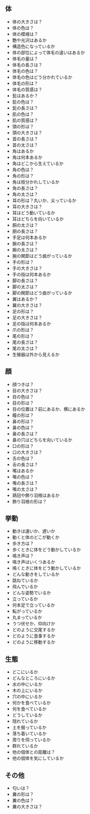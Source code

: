 ## 体

- 体の大きさは？
- 体の色は？
- 体の模様は？
- 艶や光沢はあるか
- 構造色になっているか
- 体の部位によって体毛の違いはあるか
- 体毛の量は？
- 体毛の長さは？
- 体毛の色は？
- 体毛の色はどう分かれているか
- 体毛の形は？
- 体毛の質感は？
- 髭はあるか？
- 髭の色は？
- 髭の長さは？
- 肌の色は？
- 肌の質感は？
- 頭の形は？
- 頭の大きさは？
- 首の長さは？
- 首の太さは？
- 角はあるか
- 角は何本あるか
- 角はどこから生えているか
- 角の色は？
- 角の形は？
- 角は枝分かれしているか
- 角の長さは？
- 角の太さは？
- 耳の形は？丸いか、尖っているか
- 耳の大きさは？
- 耳はどう動いているか
- 耳はどちらを向いているか
- 胴の太さは？
- 胴の長さは？
- 手足は何本あるか
- 腕の長さは？
- 腕の太さは？
- 腕の関節はどう曲がっているか
- 手の形は？
- 手の大きさは？
- 手の指は何本あるか
- 脚の長さは？
- 脚の太さは？
- 脚の関節はどう曲がっているか
- 翼はあるか？
- 翼の大きさは？
- 足の形は？
- 足の大きさは？
- 足の指は何本あるか
- 爪の形は？
- 尾の形は？
- 尾の長さは？
- 尾の太さは？
- 生殖器は外から見えるか

## 顔

- 顔つきは？
- 目の大きさは？
- 目の色は？
- 目の形は？
- 目の位置は？前にあるか、横にあるか
- 瞳の形は？
- 鼻の形は？
- 鼻の色は？
- 鼻の長さは？
- 鼻の穴はどちらを向いているか
- 口の形は？
- 口の大きさは？
- 舌の色は？
- 舌の長さは？
- 嘴はあるか
- 嘴の色は？
- 嘴の長さは？
- 嘴の太さは？
- 鶏冠や飾り羽根はあるか
- 飾り羽根の形は？

## 挙動

- 動きは速いか、遅いか
- 動くと体のどこが動くか
- 歩き方は？
- 歩くときに体をどう動かしているか
- 鳴き声は？
- 鳴き声はいくつあるか
- 鳴くときに体をどう動かしているか
- どんな動きをしているか
- 跳ねているか
- 飛んでいるか
- どんな姿勢でいるか
- 立っているか
- 何本足で立っているか
- 転がっているか
- 丸まっているか
- うつ伏せか、仰向けか
- どのように交尾するか
- どのように食事するか
- どのように移動するか

## 生態

- どこにいるか
- どんなところにいるか
- 水の中にいるか
- 木の上にいるか
- 穴の中にいるか
- 何かを食べているか
- 何を食べているか
- どうしているか
- 隠れているか
- 土を掘っているか
- 落ち着いているか
- 周りを伺っているか
- 群れているか
- 他の個体との距離は？
- 他の個体を気にしているか

## その他

- 匂いは？
- 糞の形は？
- 糞の色は？
- 糞の大きさは？
